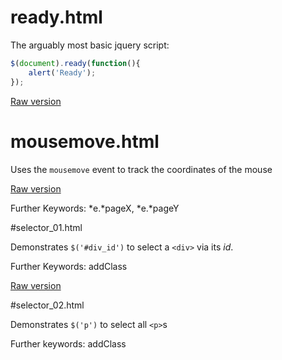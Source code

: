 # ready.html

The arguably most basic jquery script:
```javascript   
$(document).ready(function(){
    alert('Ready');
});
```

[Raw version](https://raw.github.com/ReneNyffenegger/development_misc/master/web/js/jquery/ready.html)

# mousemove.html

Uses the `mousemove` event to track the coordinates of the mouse

[Raw version](https://raw.github.com/ReneNyffenegger/development_misc/master/web/js/jquery/mousemove.html)

Further Keywords: *e.*pageX, *e.*pageY

#selector_01.html

Demonstrates `$('#div_id')` to select a `<div>` via its *id*.

Further Keywords: addClass

[Raw version](https://raw.github.com/ReneNyffenegger/development_misc/master/web/js/jquery/selector_01.html)

#selector_02.html

Demonstrates `$('p')` to select all `<p>`s

Further keywords: addClass

